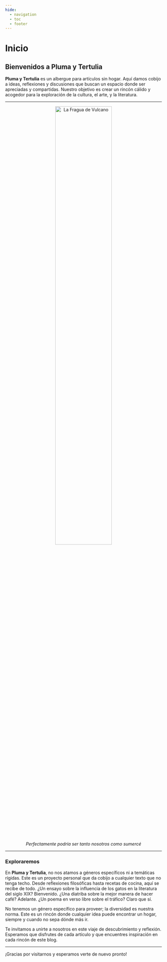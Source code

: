 ```yaml
---
hide:
  - navigation
  - toc
  - footer
---
```


# Inicio

## Bienvenidos a Pluma y Tertulia

**Pluma y Tertulia** es un albergue para artículos sin hogar. Aquí damos cobijo a ideas, reflexiones y discusiones que buscan un espacio donde ser apreciadas y compartidas. Nuestro objetivo es crear un rincón cálido y acogedor para la exploración de la cultura, el arte, y la literatura.

---

<div style="text-align: center;">
  <img src="https://uploads2.wikiart.org/images/gustave-caillebotte/portrait-of-a-man-writing-in-his-study.jpg!Large.jpg" alt="La Fragua de Vulcano" style="width: 60%; height: auto;">
  <p style="font-style: italic;">Perfectamente podría ser tanto nosotros como sumercé</p>
</div>

---

### Exploraremos

En **Pluma y Tertulia**, no nos atamos a géneros específicos ni a temáticas rígidas. Este es un proyecto personal que da cobijo a cualquier texto que no tenga techo. Desde reflexiones filosóficas hasta recetas de cocina, aquí se recibe de todo. ¿Un ensayo sobre la influencia de los gatos en la literatura del siglo XIX? Bienvenido. ¿Una diatriba sobre la mejor manera de hacer café? Adelante. ¿Un poema en verso libre sobre el tráfico? Claro que sí.

No tenemos un género específico para proveer; la diversidad es nuestra norma. Este es un rincón donde cualquier idea puede encontrar un hogar, siempre y cuando no sepa dónde más ir.

Te invitamos a unirte a nosotros en este viaje de descubrimiento y reflexión. Esperamos que disfrutes de cada artículo y que encuentres inspiración en cada rincón de este blog.

---

¡Gracias por visitarnos y esperamos verte de nuevo pronto!

